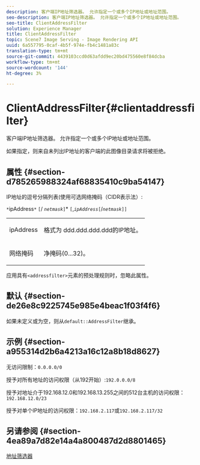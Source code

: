 ```yaml
---
description: 客户端IP地址筛选器。 允许指定一个或多个IP地址或地址范围。
seo-description: 客户端IP地址筛选器。 允许指定一个或多个IP地址或地址范围。
seo-title: ClientAddressFilter
solution: Experience Manager
title: ClientAddressFilter
topic: Scene7 Image Serving - Image Rendering API
uuid: 6a557795-0caf-4b5f-974e-fb4c1481a83c
translation-type: tm+mt
source-git-commit: 4439103ccd0d63afdd9ec20bd475560e8f84dcba
workflow-type: tm+mt
source-wordcount: '144'
ht-degree: 3%

---
```



# ClientAddressFilter{#clientaddressfilter}

客户端IP地址筛选器。 允许指定一个或多个IP地址或地址范围。

如果指定，则来自未列出IP地址的客户端的此图像目录请求将被拒绝。

## 属性 {#section-d785265988324af68835410c9ba54147}

IP地址的逗号分隔列表(使用可选网络掩码（CIDR表示法）:

`*`ipAddress`*` `[`/  *`netmask`*`]`*  `[`,*`ipAddress`*`[`/*`netmask`*`]]`

<table id="simpletable_9F82BB0D42A9434883F2F70A2A92898C"> 
 <tr class="strow"> 
  <td class="stentry"> <p><span class="varname"> ipAddress</span> </p> </td> 
  <td class="stentry"> <p>格式为<span class="varname"> ddd.ddd.ddd.ddd</span>的IP地址。 </p></td> 
 </tr> 
 <tr class="strow"> 
  <td class="stentry"> <p><span class="varname"> 网络掩码</span> </p></td> 
  <td class="stentry"> <p>净掩码(0...32)。 </p></td> 
 </tr> 
</table>

应用具有`<addressfilter>`元素的预处理规则时，忽略此属性。

## 默认 {#section-de26e8c9225745e985e4beac1f03f4f6}

如果未定义或为空，则从`default::AddressFilter`继承。

## 示例 {#section-a955314d2b6a4213a16c12a8b18d8627}

无访问限制：`0.0.0.0/0`

授予对所有地址的访问权限（从192开始）:`192.0.0.0/8`

授予对地址介于192.168.12.0和192.168.13.255之间的512台主机的访问权限：`192.168.12.0/23`

授予对单个IP地址的访问权限：`192.168.2.117`或`192.168.2.117/32`

## 另请参阅 {#section-4ea89a7d82e14a4a800487d2d8801465}

[地址筛选器](../../../../../is-api/image-catalog/image-serving-api-ref/c-image-catalog-reference/c-rule-set-reference/r-addressfilter-rule.md#reference-48c369f56ecd4034b410da5a94a9dfd1)
